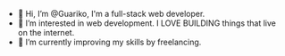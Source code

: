 - 👋 Hi, I’m @Guariko, I'm a full-stack web developer.
- 👀 I’m interested in web development. I LOVE BUILDING things that live on the internet.
- 🌱 I’m currently improving my skills by freelancing.

<!---
Guariko/Guariko is a ✨ special ✨ repository because its `README.md` (this file) appears on your GitHub profile.
You can click the Preview link to take a look at your changes.
--->
